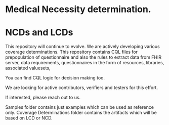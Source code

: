 # Medical Necessity determination.
# NCDs and LCDs

This repository will continue to evolve. We are actively developing various coverage determinations. This repository contains CQL files for prepopulation of questionnaire and also the rules to extract data from FHIR server, data requirements, questionnaires in the form of resources, libraries, associated valuesets, 

You can find CQL logic for decision making too.

We are looking for active contributors, verifiers and testers for this effort.

If interested, please reach out to us. 


Samples folder contains just examples which can be used as reference only.
Coverage Determinations folder contains the artifacts which will be based on LCD or NCD.

